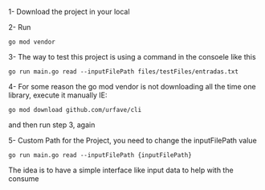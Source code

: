 1- Download the project in your local

2- Run 
    
    go mod vendor

3- The way to test this project is using a command in the consoele like this 

    go run main.go read --inputFilePath files/testFiles/entradas.txt

4- For some reason the go mod vendor is not downloading all the time one library, execute it manually
IE: 
    
    go mod download github.com/urfave/cli

and then run step 3, again

5- Custom Path for the Project, you need to change the inputFilePath value

    go run main.go read --inputFilePath {inputFilePath}

The idea is to have a simple interface like input data to help with the consume
